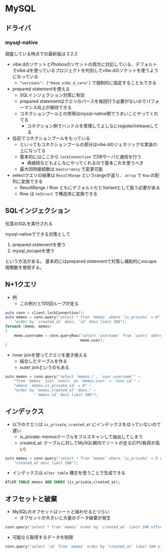 # MySQL

## ドライバ

### mysql-native

調査している時点での最新版は 2.2.2

- vibe.dのソケットとPhobosのソケットの両方に対応している、デフォルトでvibe.dを使っているプロジェクトを判別してvibe.dのソケットを使うようになっている
  - `"versions": ["Have_vibe_d_core"]` で強制的に指定することもできる
- prepared statementを使える
  - SQLインジェクション対策に有効
  - prepared statementはクエリのパースを毎回行う必要がないのでパフォーマンス向上が期待できる
  - コネクションプールとの併用はmysql-native側でうまいことやってくれてる
    - コネクション側でハンドルを管理してよしなにregister/releaseしてる
- 自前でコネクションプールをもっている
  - といってもコネクションプールの部分はvibe.dのジェネリックな実装の上になってる
  - 基本的にはここから `lockConnection` でDBサーバと通信を行う
    - 再接続などもよしなにやってくれるので基本これを使うべき
  - 最大同時接続数は `maxCurrency` で変更可能
- selectクエリの結果は `ResultRange` というrangeが返り、 `array` で `Row` の配列に変換できる
  - ResultRange / Row ともにデフォルトだとVariantとして扱う必要がある
  - Row は `toStruct` で構造体に変換できる

## SQLインジェクション

任意のSQLを実行される

mysql-nativeでできる対策として

1. prepared statementを使う
2. mysql_escapeを使う

という方法がある。
基本的にはprepared statementで対策し補助的にescape用関数を使用する。

## N+1クエリ

- 例
  - この例だと100回ループが走る

```d
auto conn = client.lockConnection();
auto memos = conn.query("select * from `memos` where `is_private` = 0" ~
    "order by `created_at` desc, `id` desc limit 100");
foreach (memo; memos)
{
    memo.username = conn.queryRow("select `username` from `users` where `id` = ?",
                                  memo.user);
}
```

- inner joinを使ってクエリを書き換える
  - 結合したテーブルを作る
  - outer joinというのもある

```d
auto memos = conn.query("select `memos.*`, `user.username`" ~
    "from `memos` join `users` on `memos.user` = `user.id`" ~
    "where `memos.is_private_id` = 0" ~
    "order by `memos.created_at` desc," ~
             "`memos.id` desc limit 100");
```

## インデックス

- 以下のクエリは `is_private`, `created_at` にインデックスをはっていないので遅い
  - is_private: memosテーブルをフルスキャンして抽出してしまう
  - created_at: テーブルに対してMySQL鯖内でソートが走る(CPU負荷が高い)

```d
auto memos = conn.query("select * from `memos` where `is_private` = 0 order by" ~
    "created_at desc limit 100");
```

- インデックスは `alter table` 構文を使うことで生成できる

```sql
ATLER TABLE memos ADD INDEX (is_private,created_at);
```

## オフセットと破棄

- MySQLのオフセットはソートと組わせるとつらい
  - オフセットが大きいと大量のデータ破棄が発生

```d
conn.query("select * from `memos` order by `created_at` limit 100 offset 10000");
```

- 可能なら取得するデータを制限

```d
conn.query("select `id` from `memos` order by `created_at` limit 100 offset 10000");
```
